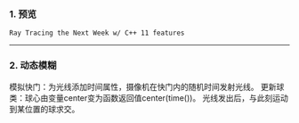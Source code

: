### 1. 预览

`Ray Tracing the Next Week w/ C++ 11 features`

---
### 2. 动态模糊

模拟快门：为光线添加时间属性，摄像机在快门内的随机时间发射光线。
更新球类：球心由变量center变为函数返回值center(time())。
光线发出后，与此刻运动到某位置的球求交。
